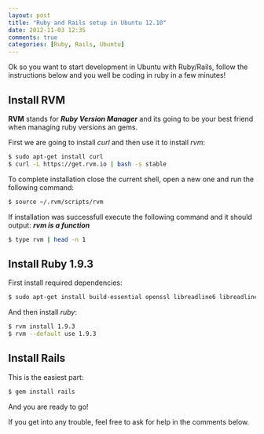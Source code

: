 ```yaml
---
layout: post
title: "Ruby and Rails setup in Ubuntu 12.10"
date: 2012-11-03 12:35
comments: true
categories: [Ruby, Rails, Ubuntu]
---
```

Ok so you want to start development in Ubuntu with Ruby/Rails, follow the instructions below and you well be coding in ruby in a few minutes!

## Install RVM

__RVM__ stands for ___Ruby Version Manager___ and its going to be your best friend when managing ruby versions an gems.

First we are going to install _curl_ and then use it to install _rvm_:

```bash
$ sudo apt-get install curl
$ curl -L https://get.rvm.io | bash -s stable
```

To complete installation close the current shell, open a new one and run the following command:

```bash
$ source ~/.rvm/scripts/rvm
```

If installation was successfull execute the following command and it should output: ___rvm is a function___

```bash
$ type rvm | head -n 1
```
##  Install Ruby 1.9.3

First install required dependencies:

```bash
$ sudo apt-get install build-essential openssl libreadline6 libreadline6-dev git-core zlib1g zlib1g-dev libssl-dev libyaml-dev libsqlite3-dev sqlite3 libxml2-dev libxslt-dev autoconf libc6-dev ncurses-dev automake libtool bison subversion pkg-config
```

And then install _ruby_:

```bash
$ rvm install 1.9.3
$ rvm --default use 1.9.3
```
## Install Rails

This is the easiest part:

```bash
$ gem install rails
```

And you are ready to go!

If you get into any trouble, feel free to ask for help in the comments below.



